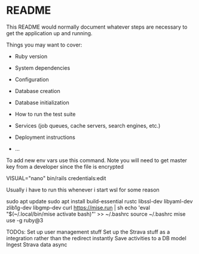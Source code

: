 # README

This README would normally document whatever steps are necessary to get the
application up and running.

Things you may want to cover:

* Ruby version

* System dependencies

* Configuration

* Database creation

* Database initialization

* How to run the test suite

* Services (job queues, cache servers, search engines, etc.)

* Deployment instructions

* ...

To add new env vars use this command. Note you will need to get master key from a developer since the file is encrypted

VISUAL="nano" bin/rails credentials:edit

Usually i have to run this whenever i start wsl for some reason

sudo apt update
sudo apt install build-essential rustc libssl-dev libyaml-dev zlib1g-dev libgmp-dev
curl https://mise.run | sh
echo 'eval "$(~/.local/bin/mise activate bash)"' >> ~/.bashrc
source ~/.bashrc
mise use -g ruby@3


TODOs:
Set up user management stuff
Set up the Strava stuff as a integration rather than the redirect instantly
Save activities to a DB model
Ingest Strava data async